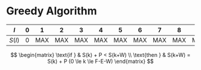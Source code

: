 # Greedy Algorithm

| $I$ | 0 | 1 | 2 | 3 | 4 | 5 | 6 | 7 | 8 | 9 | 10 |
|---|---|---|---|---|---|---|---|---|---|---|---|
| $S(I)$ | 0 | MAX | MAX | MAX | MAX | MAX | MAX | MAX | MAX | MAX | MAX |

$$
\begin{matrix}
\text{if } & S(k) + P < S(k+W) \\
\text{then } & S(k+W) = S(k) + P (0 \le k \le F-E-W)
\end{matrix}
$$
